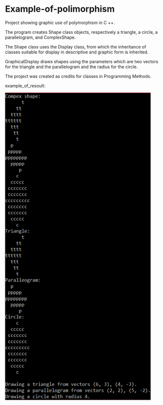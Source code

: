 # Example-of-polimorphism
Project showing graphic use of polymorphism in C ++.

The program creates Shape class objects, respectively a triangle, a circle, a parallelogram, and ComplexShape.

The Shape class uses the Display class, from which the inheritance of classes suitable 
for display in descriptive and graphic form is inherited.

GraphicalDisplay draws shapes using the parameters which are two vectors for the triangle and the parallelogram 
and the radius for the circle.

The project was created as credits for classes in Programming Methods.


example_of_resoult:

![Image description](https://github.com/Raval97/Example-of-polimorphism/blob/master/example_of_resoult.PNG?raw=true)
